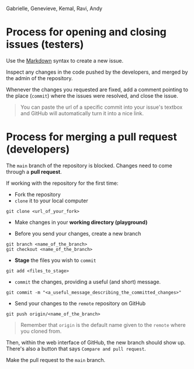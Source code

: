 Gabrielle, Genevieve, Kemal, Ravi, Andy

# Process for opening and closing issues (testers)

Use the [Markdown](https://guides.github.com/features/mastering-markdown/) syntax to create a new issue.

Inspect any changes in the code pushed by the developers, and merged by the admin of the repository.

Whenever the changes you requested are fixed, add a comment pointing to the place (`commit`) where the issues were resolved, and close the issue.

> You can paste the url of a specific commit into your issue's textbox and GitHub will automatically turn it into a nice link.

# Process for merging a pull request (developers)

The `main` branch of the repository is blocked. Changes need to come through a **pull request**.

If working with the repository for the first time:

- Fork the repository
- `clone` it to your local computer
```
git clone <url_of_your_fork>
```

- Make changes in your **working directory (playground)**

- Before you send your changes, create a new branch
```
git branch <name_of_the_branch>
git checkout <name_of_the_branch>
```
- **Stage** the files you wish to `commit`
```
git add <files_to_stage>
```

- `commit` the changes, providing a useful (and short) message.
```
git commit -m "<a_useful_message_describing_the_committed_changes>"
```

- Send your changes to the `remote` repository on GitHub
```
git push origin/<name_of_the_branch>
```

> Remember that `origin` is the default name given to the `remote` where you cloned from.

Then, within the web interface of GitHub, the new branch should show up. There's also a button that says `Compare and pull request`.

Make the pull request to the `main` branch.
